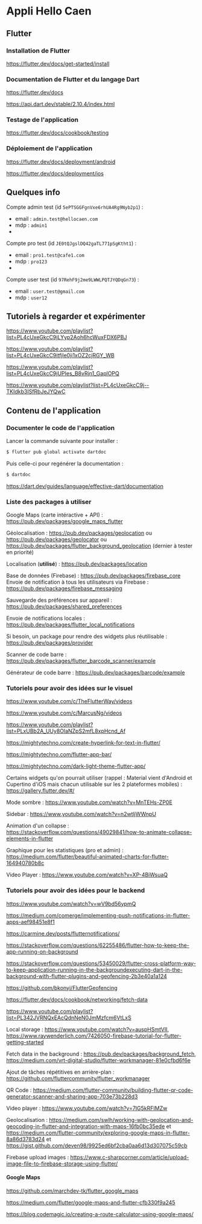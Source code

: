 # Appli Hello Caen

## Flutter

### Installation de Flutter

https://flutter.dev/docs/get-started/install

### Documentation de Flutter et du langage Dart

https://flutter.dev/docs

https://api.dart.dev/stable/2.10.4/index.html

### Testage de l'application

https://flutter.dev/docs/cookbook/testing

### Déploiement de l'application

https://flutter.dev/docs/deployment/android

https://flutter.dev/docs/deployment/ios

## Quelques info
Compte admin test (id `5ePTSGGFgnVxe6rhUA4Rg9Nyb2p1`) :
- email : `admin.test@hellocaen.com`
- mdp : `admin1`
- 
Compte pro test (id `JE0tQJgslDQ42gaTL771pSgKtht1`) :
- email : `pro1.test@cafe1.com`
- mdp : `pro123`
- 
Compte user test (id `97RehF9j2me9LWWLPQTJYQDqGn73`) :
- email : `user.test@gmail.com`
- mdp : `user12`

## Tutoriels à regarder et expérimenter

https://www.youtube.com/playlist?list=PL4cUxeGkcC9jLYyp2Aoh6hcWuxFDX6PBJ

https://www.youtube.com/playlist?list=PL4cUxeGkcC9itfjle0ji1xOZ2cjRGY_WB

https://www.youtube.com/playlist?list=PL4cUxeGkcC9jUPIes_B8vRjn1_GaplOPQ

https://www.youtube.com/playlist?list=PL4cUxeGkcC9j--TKIdkb3ISfRbJeJYQwC

## Contenu de l'application

### Documenter le code de l'application

Lancer la commande suivante pour installer :

```bash
$ flutter pub global activate dartdoc
```

Puis celle-ci pour regénérer la documentation :

```bash
$ dartdoc
```

https://dart.dev/guides/language/effective-dart/documentation

### Liste des packages à utiliser

Google Maps (carte intéractive + API) : https://pub.dev/packages/google_maps_flutter

Géolocalisation : https://pub.dev/packages/geolocation ou https://pub.dev/packages/geolocator ou https://pub.dev/packages/flutter_background_geolocation (dernier à tester en priorité)

Localisation (**utilisé**) : https://pub.dev/packages/location

Base de données (Firebase) : https://pub.dev/packages/firebase_core
Envoie de notification à tous les utilisateurs via Firebase : https://pub.dev/packages/firebase_messaging

Sauvegarde des préférences sur appareil : https://pub.dev/packages/shared_preferences

Envoie de notifications locales : https://pub.dev/packages/flutter_local_notifications

Si besoin, un package pour rendre des widgets plus réutilisable : https://pub.dev/packages/provider

Scanner de code barre : https://pub.dev/packages/flutter_barcode_scanner/example

Générateur de code barre : https://pub.dev/packages/barcode/example

### Tutoriels pour avoir des idées sur le visuel

https://www.youtube.com/c/TheFlutterWay/videos

https://www.youtube.com/c/MarcusNg/videos

https://www.youtube.com/playlist?list=PLxUBb2A_UUy8OlaNZpS2mfL8xpHcnd_Af

https://mightytechno.com/create-hyperlink-for-text-in-flutter/

https://mightytechno.com/flutter-app-bar/

https://mightytechno.com/dark-light-theme-flutter-app/

Certains widgets qu'on pourrait utiliser (rappel : Material vient d'Android et Cupertino d'iOS mais chacun utilisable sur les 2 plateformes mobiles) : https://gallery.flutter.dev/#/

Mode sombre : https://www.youtube.com/watch?v=MnTEHs-ZP0E

Sidebar : https://www.youtube.com/watch?v=n2wtljWWnpU

Animation d'un collapse : https://stackoverflow.com/questions/49029841/how-to-animate-collapse-elements-in-flutter

Graphique pour les statistiques (pro et admin) : https://medium.com/flutter/beautiful-animated-charts-for-flutter-164940780b8c

Video Player : https://www.youtube.com/watch?v=XP-4BiWsuaQ

### Tutoriels pour avoir des idées pour le backend

https://www.youtube.com/watch?v=wV9bd56ypmQ

https://medium.com/comerge/implementing-push-notifications-in-flutter-apps-aef98451e8f1

https://carmine.dev/posts/flutternotifications/

https://stackoverflow.com/questions/62255486/flutter-how-to-keep-the-app-running-on-background

https://stackoverflow.com/questions/53450029/flutter-cross-platform-way-to-keep-application-running-in-the-backgroundexecuting-dart-in-the-background-with-flutter-plugins-and-geofencing-2b3e40a1a124

https://github.com/bkonyi/FlutterGeofencing

https://flutter.dev/docs/cookbook/networking/fetch-data

https://www.youtube.com/playlist?list=PL342JVRNQxEAcQdnNeN0JmMzfcm6VtLxS

Local storage : https://www.youtube.com/watch?v=auspHSmtVII, https://www.raywenderlich.com/7426050-firebase-tutorial-for-flutter-getting-started

Fetch data in the background : https://pub.dev/packages/background_fetch, https://medium.com/vrt-digital-studio/flutter-workmanager-81e0cfbd6f6e

Ajout de tâches répétitives en arrière-plan : https://github.com/fluttercommunity/flutter_workmanager

QR Code : https://medium.com/flutter-community/building-flutter-qr-code-generator-scanner-and-sharing-app-703e73b228d3

Video player : https://www.youtube.com/watch?v=7IG5kRFIMZw

Geolocalisation : https://medium.com/swlh/working-with-geolocation-and-geocoding-in-flutter-and-integration-with-maps-16fb0bc35ede et https://medium.com/flutter-community/exploring-google-maps-in-flutter-8a86d3783d24 et https://gist.github.com/deven98/9925ed6bf2cba0aa6d13d307075c59cb

Firebase upload images : https://www.c-sharpcorner.com/article/upload-image-file-to-firebase-storage-using-flutter/

#### Google Maps

https://github.com/marchdev-tk/flutter_google_maps

https://medium.com/flutter/google-maps-and-flutter-cfb330f9a245

https://blog.codemagic.io/creating-a-route-calculator-using-google-maps/
